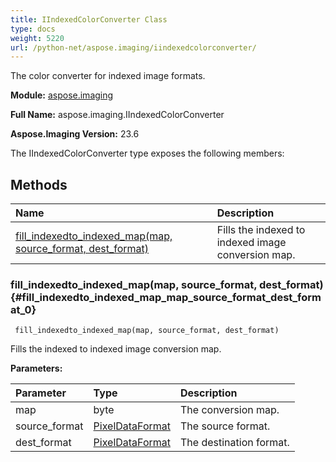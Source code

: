 ```yaml
---
title: IIndexedColorConverter Class
type: docs
weight: 5220
url: /python-net/aspose.imaging/iindexedcolorconverter/
---
```


The color converter for indexed image formats.

**Module:** [aspose.imaging](/imaging/python-net/aspose.imaging/)

**Full Name:** aspose.imaging.IIndexedColorConverter

**Aspose.Imaging Version:** 23.6

The IIndexedColorConverter type exposes the following members:
## **Methods**
| **Name** | **Description** |
| :- | :- |
| [fill_indexedto_indexed_map(map, source_format, dest_format)](#fill_indexedto_indexed_map_map_source_format_dest_format_0) | Fills the indexed to indexed image conversion map. |

### fill_indexedto_indexed_map(map, source_format, dest_format) {#fill_indexedto_indexed_map_map_source_format_dest_format_0}


```
 fill_indexedto_indexed_map(map, source_format, dest_format) 
```

Fills the indexed to indexed image conversion map.

**Parameters:**

| Parameter | Type | Description |
| :- | :- | :- |
| map | byte | The conversion map. |
| source_format | [PixelDataFormat](/imaging/python-net/aspose.imaging/pixeldataformat) | The source format. |
| dest_format | [PixelDataFormat](/imaging/python-net/aspose.imaging/pixeldataformat) | The destination format. |

